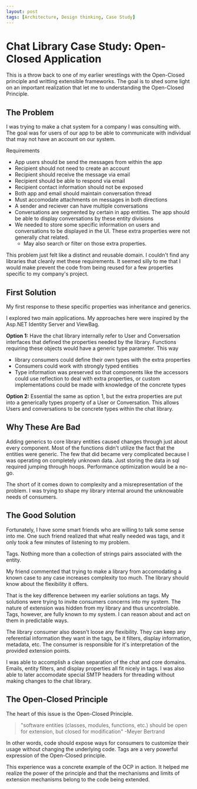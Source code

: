 ```yaml
---
layout: post
tags: [Architecture, Design thinking, Case Study]
---
```


# Chat Library Case Study: Open-Closed Application

This is a throw back to one of my earlier wrestlings with the Open-Closed principle and writting extensible frameworks. The goal is to shed some light on an important realization that let me to understanding the Open-Closed Principle.

## The Problem

I was trying to make a chat system for a company I was consulting with. The goal was for users of our app to be able to communicate with individual that may not have an account on our system.

Requirements
 - App users should be send the messages from within the app
 - Recipient should not need to create an account
 - Recipient should receive the message via email
 - Recipient should be able to respond via email
 - Recipient contact information should not be exposed
 - Both app and email should maintain conversation thread
 - Must accomodate attachments on messages in both directions
 - A sender and reciever can have multiple conversations
 - Conversations are segmented by certain in app entities. The app should be able to display conversations by these entity divisions
 - We needed to store some specific information on users and conversations to be displayed in the UI. These extra properties were not generally chat related.
   - May also search or filter on those extra properties.

This problem just felt like a distinct and reusable domain. I couldn't find any libraries that cleanly met these requirements. It seemed silly to me that I would make prevent the code from being reused for a few properties specific to my company's project.

## First Solution

My first response to these specific properties was inheritance and generics. 

I explored two main applications. My approaches here were inspired by the Asp.NET Identity Server and ViewBag.

**Option 1:** Have the chat library internally refer to User and Conversation interfaces that defined the properties needed by the library. Functions requiring these objects would have a generic type parameter. This way
  - library consumers could define their own types with the extra properties
  - Consumers could work with strongly typed entities
  - Type information was preserved so that components like the accessors could use reflection to deal with extra properties, or custom implementations could be made with knowledge of the concrete types

**Option 2:** Essential the same as option 1, but the extra properties are put into a generically types property of a User or Conversation. This allows Users and conversations to be concrete types within the chat library.

## Why These Are Bad

Adding generics to core library entities caused changes through just about every component. Most of the functions didn't utilize the fact that the entities were generic. The few that did became very complicated because I was operating on completely unknown data. Just storing the data in sql required jumping through hoops. Performance optimization would be a no-go.

The short of it comes down to complexity and a misrepresentation of the problem. I was trying to shape my library internal around the unknowable needs of consumers.

## The Good Solution

Fortunately, I have some smart friends who are willing to talk some sense into me. One such friend realized that what really needed was tags, and it only took a few minutes of listening to my problem.

Tags. Nothing more than a collection of strings pairs associated with the entity. 

My friend commented that trying to make a library from accomodating a known case to any case increases complexity too much. The library should know about the flexibility it offers.

That is the key difference between my earlier solutions an tags. My solutions were trying to invite consumers concerns into my system. The nature of extension was hidden from my library and thus uncontrolable. Tags, however, are fully known to my system. I can reason about and act on them in predictable ways. 

The library consumer also doesn't loose any flexibility. They can keep any referential information they want in the tags, be it filters, display information, metadata, etc. The consumer is responsible for it's interpretation of the provided extension points.

I was able to accomplish a clean separation of the chat and core domains. Emails, entity filters, and display properties all fit nicely in tags. I was also able to later accomodate special SMTP headers for threading without making changes to the chat library.

## The Open-Closed Principle

The heart of this issue is the Open-Closed Principle.
>  "software entities (classes, modules, functions, etc.) should be open for extension, but closed for modification" -Meyer Bertrand

In other words, code should expose ways for consumers to customize their usage without changing the underlying code. Tags are a very powerful expression of the Open-Closed principle.

This experience was a concrete example of the OCP in action. It helped me realize the power of the principle and that the mechanisms and limits of extension mechanisms belong to the code being extended.


